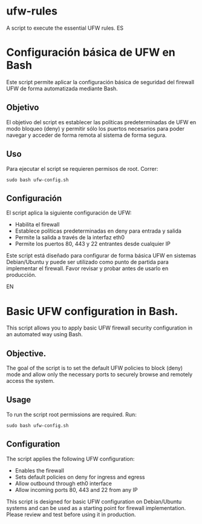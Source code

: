 # ufw-rules
A script to execute the essential UFW rules.
ES 
# Configuración básica de UFW en Bash

Este script permite aplicar la configuración básica de seguridad del firewall UFW de forma automatizada mediante Bash.

## Objetivo 

El objetivo del script es establecer las políticas predeterminadas de UFW en modo bloqueo (deny) y permitir sólo los puertos necesarios para poder navegar y acceder de forma remota al sistema de forma segura.

## Uso

Para ejecutar el script se requieren permisos de root. Correr:

```
sudo bash ufw-config.sh
```

## Configuración

El script aplica la siguiente configuración de UFW:

- Habilita el firewall
- Establece políticas predeterminadas en deny para entrada y salida  
- Permite la salida a través de la interfaz eth0
- Permite los puertos 80, 443 y 22 entrantes desde cualquier IP

Este script está diseñado para configurar de forma básica UFW en sistemas Debian/Ubuntu y puede ser utilizado como punto de partida para implementar el firewall. Favor revisar y probar antes de usarlo en producción.

EN 
# Basic UFW configuration in Bash.

This script allows you to apply basic UFW firewall security configuration in an automated way using Bash.

## Objective. 

The goal of the script is to set the default UFW policies to block (deny) mode and allow only the necessary ports to securely browse and remotely access the system.

## Usage

To run the script root permissions are required. Run:

```
sudo bash ufw-config.sh
```

## Configuration

The script applies the following UFW configuration:

- Enables the firewall
- Sets default policies on deny for ingress and egress  
- Allow outbound through eth0 interface
- Allow incoming ports 80, 443 and 22 from any IP

This script is designed for basic UFW configuration on Debian/Ubuntu systems and can be used as a starting point for firewall implementation. Please review and test before using it in production.

